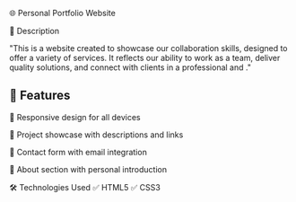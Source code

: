 
🌐 Personal Portfolio Website

📌 Description

"This is a website created to showcase our collaboration skills, designed to offer a variety of services. It reflects our ability to work as a team, deliver quality solutions, and connect with clients in a professional and ."

## 🚀 Features
 🔹 Responsive design for all devices 
 
 🔹 Project showcase with descriptions and links
 
 🔹 Contact form with email integration 
 
 🔹 About section with personal introduction 
 

  🛠 Technologies Used
   ✅ HTML5
   ✅ CSS3




